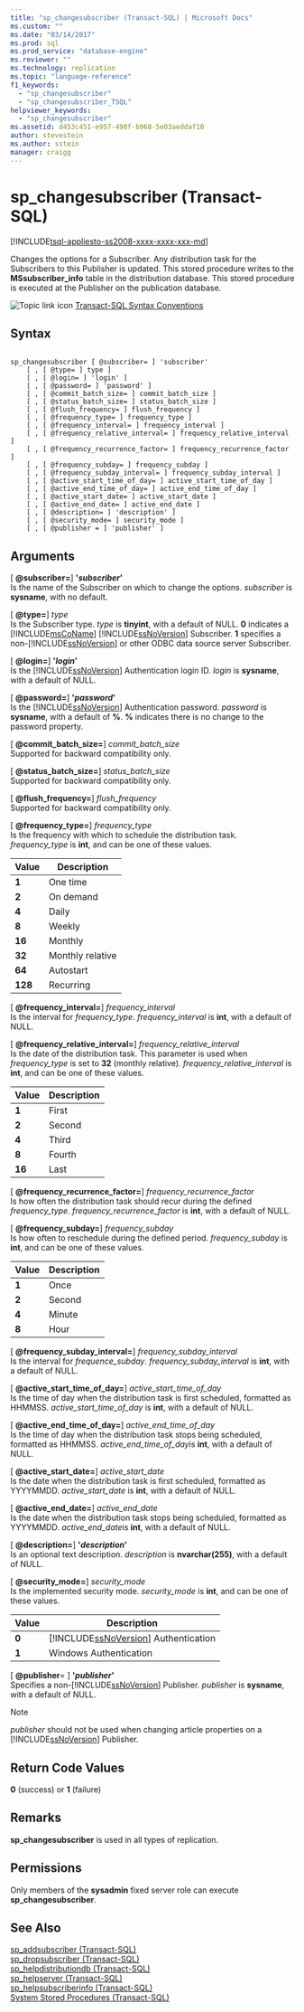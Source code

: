 ```yaml
---
title: "sp_changesubscriber (Transact-SQL) | Microsoft Docs"
ms.custom: ""
ms.date: "03/14/2017"
ms.prod: sql
ms.prod_service: "database-engine"
ms.reviewer: ""
ms.technology: replication
ms.topic: "language-reference"
f1_keywords: 
  - "sp_changesubscriber"
  - "sp_changesubscriber_TSQL"
helpviewer_keywords: 
  - "sp_changesubscriber"
ms.assetid: d453c451-e957-490f-b968-5e03aeddaf10
author: stevestein
ms.author: sstein
manager: craigg
---
```

# sp_changesubscriber (Transact-SQL)
[!INCLUDE[tsql-appliesto-ss2008-xxxx-xxxx-xxx-md](../../includes/tsql-appliesto-ss2008-xxxx-xxxx-xxx-md.md)]

  Changes the options for a Subscriber. Any distribution task for the Subscribers to this Publisher is updated. This stored procedure writes to the **MSsubscriber_info** table in the distribution database. This stored procedure is executed at the Publisher on the publication database.  
  
 ![Topic link icon](../../database-engine/configure-windows/media/topic-link.gif "Topic link icon") [Transact-SQL Syntax Conventions](../../t-sql/language-elements/transact-sql-syntax-conventions-transact-sql.md)  
  
## Syntax  
  
```  
  
sp_changesubscriber [ @subscriber= ] 'subscriber'  
    [ , [ @type= ] type ]  
    [ , [ @login= ] 'login' ]  
    [ , [ @password= ] 'password' ]  
    [ , [ @commit_batch_size= ] commit_batch_size ]  
    [ , [ @status_batch_size= ] status_batch_size ]  
    [ , [ @flush_frequency= ] flush_frequency ]  
    [ , [ @frequency_type= ] frequency_type ]  
    [ , [ @frequency_interval= ] frequency_interval ]  
    [ , [ @frequency_relative_interval= ] frequency_relative_interval ]  
    [ , [ @frequency_recurrence_factor= ] frequency_recurrence_factor ]  
    [ , [ @frequency_subday= ] frequency_subday ]  
    [ , [ @frequency_subday_interval= ] frequency_subday_interval ]  
    [ , [ @active_start_time_of_day= ] active_start_time_of_day ]  
    [ , [ @active_end_time_of_day= ] active_end_time_of_day ]  
    [ , [ @active_start_date= ] active_start_date ]  
    [ , [ @active_end_date= ] active_end_date ]  
    [ , [ @description= ] 'description' ]  
    [ , [ @security_mode= ] security_mode ]  
    [ , [ @publisher = ] 'publisher' ]  
```  
  
## Arguments  
 [ **@subscriber=**] **'***subscriber***'**  
 Is the name of the Subscriber on which to change the options. *subscriber* is **sysname**, with no default.  
  
 [ **@type=**] *type*  
 Is the Subscriber type. *type* is **tinyint**, with a default of NULL. **0** indicates a [!INCLUDE[msCoName](../../includes/msconame-md.md)] [!INCLUDE[ssNoVersion](../../includes/ssnoversion-md.md)] Subscriber. **1** specifies a non-[!INCLUDE[ssNoVersion](../../includes/ssnoversion-md.md)] or other ODBC data source server Subscriber.  
  
 [ **@login=**] **'***login***'**  
 Is the [!INCLUDE[ssNoVersion](../../includes/ssnoversion-md.md)] Authentication login ID. *login* is **sysname**, with a default of NULL.  
  
 [ **@password=**] **'***password***'**  
 Is the [!INCLUDE[ssNoVersion](../../includes/ssnoversion-md.md)] Authentication password. *password* is **sysname**, with a default of **%**. **%** indicates there is no change to the password property.  
  
 [ **@commit_batch_size=**] *commit_batch_size*  
 Supported for backward compatibility only.  
  
 [ **@status_batch_size=**] *status_batch_size*  
 Supported for backward compatibility only.  
  
 [ **@flush_frequency=**] *flush_frequency*  
 Supported for backward compatibility only.  
  
 [ **@frequency_type=**] *frequency_type*  
 Is the frequency with which to schedule the distribution task. *frequency_type* is **int**, and can be one of these values.  
  
|Value|Description|  
|-----------|-----------------|  
|**1**|One time|  
|**2**|On demand|  
|**4**|Daily|  
|**8**|Weekly|  
|**16**|Monthly|  
|**32**|Monthly relative|  
|**64**|Autostart|  
|**128**|Recurring|  
  
 [ **@frequency_interval=**] *frequency_interval*  
 Is the interval for *frequency_type*. *frequency_interval* is **int**, with a default of NULL.  
  
 [ **@frequency_relative_interval=**] *frequency_relative_interval*  
 Is the date of the distribution task. This parameter is used when *frequency_type* is set to **32** (monthly relative). *frequency_relative_interval* is **int**, and can be one of these values.  
  
|Value|Description|  
|-----------|-----------------|  
|**1**|First|  
|**2**|Second|  
|**4**|Third|  
|**8**|Fourth|  
|**16**|Last|  
  
 [ **@frequency_recurrence_factor=**] *frequency_recurrence_factor*  
 Is how often the distribution task should recur during the defined *frequency_type*. *frequency_recurrence_factor* is **int**, with a default of NULL.  
  
 [ **@frequency_subday=**] *frequency_subday*  
 Is how often to reschedule during the defined period. *frequency_subday* is **int**, and can be one of these values.  
  
|Value|Description|  
|-----------|-----------------|  
|**1**|Once|  
|**2**|Second|  
|**4**|Minute|  
|**8**|Hour|  
  
 [ **@frequency_subday_interval=**] *frequency_subday_interval*  
 Is the interval for *frequence_subday*. *frequency_subday_interval* is **int**, with a default of NULL.  
  
 [ **@active_start_time_of_day=**] *active_start_time_of_day*  
 Is the time of day when the distribution task is first scheduled, formatted as HHMMSS. *active_start_time_of_day* is **int**, with a default of NULL.  
  
 [ **@active_end_time_of_day=**] *active_end_time_of_day*  
 Is the time of day when the distribution task stops being scheduled, formatted as HHMMSS. *active_end_time_of_day*is **int**, with a default of NULL.  
  
 [ **@active_start_date=**] *active_start_date*  
 Is the date when the distribution task is first scheduled, formatted as YYYYMMDD. *active_start_date* is **int**, with a default of NULL.  
  
 [ **@active_end_date=**] *active_end_date*  
 Is the date when the distribution task stops being scheduled, formatted as YYYYMMDD. *active_end_date*is **int**, with a default of NULL.  
  
 [ **@description=**] **'***description***'**  
 Is an optional text description. *description* is **nvarchar(255)**, with a default of NULL.  
  
 [ **@security_mode=**] *security_mode*  
 Is the implemented security mode. *security_mode* is **int**, and can be one of these values.  
  
|Value|Description|  
|-----------|-----------------|  
|**0**|[!INCLUDE[ssNoVersion](../../includes/ssnoversion-md.md)] Authentication|  
|**1**|Windows Authentication|  
  
 [ **@publisher**= ] **'***publisher***'**  
 Specifies a non-[!INCLUDE[ssNoVersion](../../includes/ssnoversion-md.md)] Publisher. *publisher* is **sysname**, with a default of NULL.  
  
> [!NOTE]  
>  *publisher* should not be used when changing article properties on a [!INCLUDE[ssNoVersion](../../includes/ssnoversion-md.md)] Publisher.  
  
## Return Code Values  
 **0** (success) or **1** (failure)  
  
## Remarks  
 **sp_changesubscriber** is used in all types of replication.  
  
## Permissions  
 Only members of the **sysadmin** fixed server role can execute **sp_changesubscriber**.  
  
## See Also  
 [sp_addsubscriber &#40;Transact-SQL&#41;](../../relational-databases/system-stored-procedures/sp-addsubscriber-transact-sql.md)   
 [sp_dropsubscriber &#40;Transact-SQL&#41;](../../relational-databases/system-stored-procedures/sp-dropsubscriber-transact-sql.md)   
 [sp_helpdistributiondb &#40;Transact-SQL&#41;](../../relational-databases/system-stored-procedures/sp-helpdistributiondb-transact-sql.md)   
 [sp_helpserver &#40;Transact-SQL&#41;](../../relational-databases/system-stored-procedures/sp-helpserver-transact-sql.md)   
 [sp_helpsubscriberinfo &#40;Transact-SQL&#41;](../../relational-databases/system-stored-procedures/sp-helpsubscriberinfo-transact-sql.md)   
 [System Stored Procedures &#40;Transact-SQL&#41;](../../relational-databases/system-stored-procedures/system-stored-procedures-transact-sql.md)  
  
  
